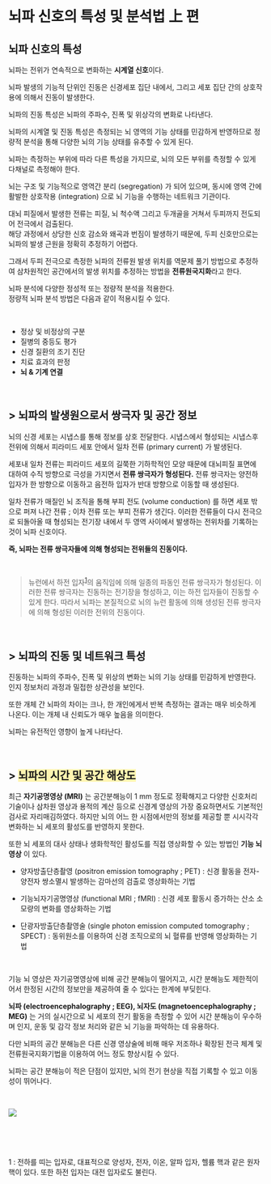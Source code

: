 # 뇌파 신호의 특성 및 분석법 上 편
## 뇌파 신호의 특성
뇌파는 전위가 연속적으로 변화하는 **시계열 신호**이다.
 
뇌파 발생의 기능적 단위인 진동은 신경세포 집단 내에서, 그리고 세포 집단 간의 상호작용에 의해서 진동이 발생한다.

뇌파의 진동 특성은 뇌파의 주파수, 진폭 및 위상각의 변화로 나타낸다.  

뇌파의 시계열 및 진동 특성은 측정되는 뇌 영역의 기능 상태를 민감하게 반영하므로 정량적 분석을 통해 다양한 뇌의 기능 상태를 유추할 수 있게 된다.  

뇌파는 측정하는 부위에 따라 다른 특성을 가지므로, 뇌의 모든 부위를 측정할 수 있게 다채널로 측정해야 한다.  

뇌는 구조 및 기능적으로 영역간 분리 (segregation) 가 되어 있으며, 동시에 영역 간에 활발한 상호작용 (integration) 으로 뇌 기능을 수행하는 네트워크 기관이다. 

대뇌 피질에서 발생한 전류는 피질, 뇌 척수액 그리고 두개골을 거쳐서 두피까지 전도되어 전극에서 검출된다.  
해당 과정에서 상당한 신호 감소와 왜곡과 번짐이 발생하기 때문에, 두피 신호만으로는 뇌파의 발생 근원을 정확히 추정하기 어렵다.  

그래서 두피 전극으로 측정한 뇌파의 전류원 발생 위치를 역문제 풀기 방법으로 추정하여 삼차원적인 공간에서의 발생 위치를 추정하는 방법을 **전류원국지화**라고 한다.  

뇌파 분석에 다양한 정성적 또는 정량적 분석을 적용한다.  
정량적 뇌파 분석 방법은 다음과 같이 적용시킬 수 있다.

<br>

- 정상 및 비정상의 구분
- 질병의 중등도 평가
- 신경 질환의 조기 진단
- 치료 효과의 판정
- **뇌 & 기계 연결**

<br>

## > 뇌파의 발생원으로서 쌍극자 및 공간 정보
뇌의 신경 세포는 시냅스를 통해 정보를 상호 전달한다. 시냅스에서 형성되는 시냅스후전위에 의해서 피라미드 세포 안에서 일차 전류 (primary current) 가 발생된다.

세포내 일차 전류는 피라미드 세포의 길쭉한 기하학적인 모양 때문에 대뇌피질 표면에 대하여 수직 방향으로 극성을 가지면서 **전류 쌍극자가 형성된다.** 전류 쌍극자는 양전하 입자가 한 방향으로 이동하고 음전하 입자가 반대 방향으로 이동할 때 생성된다.

일차 전류가 매질인 뇌 조직을 통해 부피 전도 (volume conduction) 를 하면 세포 밖으로 퍼져 나간 전류 ; 이차 전류 또는 부피 전류가 생긴다.
이러한 전류들이 다시 전극으로 되돌아올 때 형성되는 전기장 내에서 두 영역 사이에서 발생하는 전위차를 기록하는 것이 뇌파 신호이다.  

**즉, 뇌파는 전류 쌍극자들에 의해 형성되는 전위들의 진동이다.**

<br>

> 뉴런에서 하전 입자<sup>[1]()</sup>의 움직임에 의해 일종의 파동인 전류 쌍극자가 형성된다. 이러한 전류 쌍극자는 진동하는 전기장을 형성하고, 이는 하전 입자들이 진동할 수 있게 한다. 따라서 뇌파는 본질적으로 뇌의 뉴런 활동에 의해 생성된 전류 쌍극자에 의해 형성된 이러한 전위의 진동이다.

<br>

## > 뇌파의 진동 및 네트워크 특성
진동하는 뇌파의 주파수, 진폭 및 위상의 변화는 뇌의 기능 상태를 민감하게 반영한다. 인지 정보처리 과정과 밀접한 상관성을 보인다.  

또한 개체 간 뇌파의 차이는 크나, 한 개인에게서 반복 측정하는 결과는 매우 비슷하게 나온다. 이는 개체 내 신뢰도가 매우 높음을 의미한다.  

뇌파는 유전적인 영향이 높게 나타난다.  

<br>

## > <span style='background-color: #fff5b1'>뇌파의 시간 및 공간 해상도</span>  
최근 **자기공명영상 (MRI)** 는 공간분해능이 1 mm 정도로 정확해지고 다양한 신호처리 기술이나 삼차원 영상과 용적의 계산 등으로 신경계 영상의 가장 중요하면서도 기본적인 검사로 자리매김하였다. 하지만 뇌의 어느 한 시점에서만의 정보를 제공할 뿐 시시각각 변화하는 뇌 세포의 활성도를 반영하지 못한다.  

또한 뇌 세포의 대사 상태나 생화학적인 활성도를 직접 영상화할 수 있는 방법인 **기능 뇌 영상** 이 있다. 

- 양자방출단층촬영 (positron emission tomography ; PET) : 신경 활동을 전자-양전자 쌍소멸시 발생하는 감마선의 검출로 영상화하는 기법

- 기능뇌자기공명영상 (functional MRI ; fMRI) : 신경 세포 활동시 증가하는 산소 소모량의 변화를 영상화하는 기법
- 단광자방출단층촬영술 (single photon emission computed tomography ; SPECT) : 동위원소를 이용하여 신경 조직으로의 뇌 혈류를 반영해 영상화하는 기법

<br>

기능 뇌 영상은 자기공명영상에 비해 공간 분해능이 떨어지고, 시간 분해능도 제한적이어서 한정된 시간의 정보만을 제공하여 줄 수 있다는 한계에 부딪힌다.  

**뇌파 (electroencephalography ; EEG), 뇌자도 (magnetoencephalography ; MEG)** 는 거의 실시간으로 뇌 세포의 전기 활동을 측정할 수 있어 시간 분해능이 우수하며 인지, 운동 및 감각 정보 처리와 같은 뇌 기능을 파악하는 데 유용하다.

다만 뇌파의 공간 분해능은 다른 신경 영상술에 비해 매우 저조하나 확장된 전극 체계 및 전류원국지화기법을 이용하여 어느 정도 향상시킬 수 있다.

뇌파는 공간 분해능이 적은 단점이 있지만, 뇌의 전기 현상을 직접 기록할 수 있고 이동성이 뛰어나다.

<br>

![](https://player.slideplayer.com/90/14463432/slides/slide_4.jpg)

<br>
<br>
<br>





<a name="하전 입자">1</a> : 전하를 띠는 입자로, 대표적으로 양성자, 전자, 이온, 알파 입자, 헬륨 핵과 같은 원자 핵이 있다. 또한 하전 입자는 대전 입자로도 불린다.
